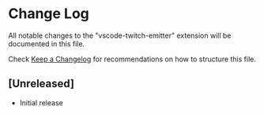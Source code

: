 # Change Log

All notable changes to the "vscode-twitch-emitter" extension will be documented in this file.

Check [Keep a Changelog](http://keepachangelog.com/) for recommendations on how to structure this file.

## [Unreleased]

- Initial release